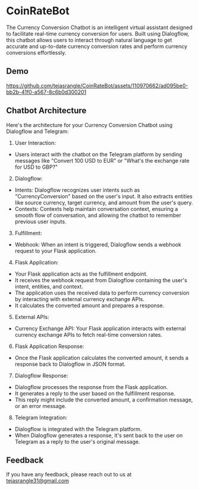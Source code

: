 
# CoinRateBot

The Currency Conversion Chatbot is an intelligent virtual assistant designed to facilitate real-time currency conversion for users. Built using Dialogflow, this chatbot allows users to interact through natural language to get accurate and up-to-date currency conversion rates and perform currency conversions effortlessly.

## Demo
https://github.com/tejasrangle/CoinRateBot/assets/110970662/ad095be0-bb2b-41f0-a567-8c6b0d300201

## Chatbot Architecture

Here's the architecture for your Currency Conversion Chatbot using Dialogflow and Telegram:
1. User Interaction:
- Users interact with the chatbot on the Telegram platform by sending messages like "Convert 100 USD to EUR" or "What's the exchange rate for USD to GBP?"

2. Dialogflow:
- Intents: Dialogflow recognizes user intents such as "CurrencyConversion" based on the user's input. It also extracts entities like source currency, target currency, and amount from the user's query.
- Contexts: Contexts help maintain conversation context, ensuring a smooth flow of conversation, and allowing the chatbot to remember previous user inputs.

3. Fulfillment:
- Webhook: When an intent is triggered, Dialogflow sends a webhook request to your Flask application.
4. Flask Application:
- Your Flask application acts as the fulfillment endpoint.
- It receives the webhook request from Dialogflow containing the user's intent, entities, and context.
- The application uses the received data to perform currency conversion by interacting with external currency exchange APIs.
- It calculates the converted amount and prepares a response.
5. External APIs:
- Currency Exchange API: Your Flask application interacts with external currency exchange APIs to fetch real-time conversion rates.
6. Flask Application Response:
- Once the Flask application calculates the converted amount, it sends a response back to Dialogflow in JSON format.
7. Dialogflow Response:
- Dialogflow processes the response from the Flask application.
- It generates a reply to the user based on the fulfillment response.
- This reply might include the converted amount, a confirmation message, or an error message.
8. Telegram Integration:
- Dialogflow is integrated with the Telegram platform.
- When Dialogflow generates a response, it's sent back to the user on Telegram as a reply to the user's original message.


## Feedback

If you have any feedback, please reach out to us at tejasrangle31@gmail.com

